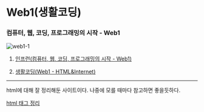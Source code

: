# Web1(생활코딩)
<h3>컴퓨터, 웹, 코딩, 프로그래밍의 시작 - Web1</h3>

![web1-1](https://user-images.githubusercontent.com/59460979/89715781-3d736e00-d9e3-11ea-93ca-c6645dddba33.png)
<ol>
  <li>
    
  [인프런(컴퓨터, 웹, 코딩, 프로그래밍의 시작 - Web1)][Inflearn]
  </li>
  <li>
  
  [생활코딩(Web1 - HTML&Internet)][opentutorial]
  </li>
  
  [Inflearn]: https://inf.run/w8Hb
  [opentutorial]: https://opentutorials.org/course/3084
</ol>

**************************
html에 대해 잘 정리해둔 사이트이다. 나중에 모를 때마다 참고하면 좋을듯하다.

[html 태그 정리][html_tag]

[html_tag]: https://pridiot.tistory.com/6
